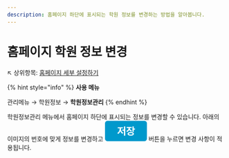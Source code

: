 ```yaml
---
description: 홈페이지 하단에 표시되는 학원 정보를 변경하는 방법을 알아봅니다.
---
```


# 홈페이지 학원 정보 변경

↖ 상위항목: [홈페이지 세부 설정하기](./)

{% hint style="info" %}
**사용 메뉴**

관리메뉴 → 학원정보 → **학원정보관리**
{% endhint %}

학원정보관리 메뉴에서 홈페이지 하단에 표시되는 정보를 변경할 수 있습니다. 아래의 이미지의 번호에 맞게 정보를 변경하고 <img src="../../.gitbook/assets/btn_저장.png" alt="" data-size="line"> 버튼을 누르면 변경 사항이 적용됩니다.

<figure><img src="../../.gitbook/assets/홈페이지 푸터 설정.png" alt=""><figcaption></figcaption></figure>
